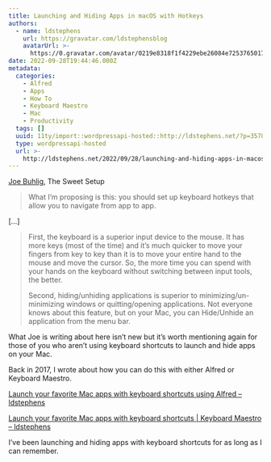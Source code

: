 ```yaml
---
title: Launching and Hiding Apps in macOS with Hotkeys
authors:
  - name: ldstephens
    url: https://gravatar.com/ldstephensblog
    avatarUrl: >-
      https://0.gravatar.com/avatar/0219e8318f1f4229ebe26084e7253765017f43ca0c631be37dc6d0b8ad6e40a4?s=96&d=identicon&r=G
date: 2022-09-28T19:44:46.000Z
metadata:
  categories:
    - Alfred
    - Apps
    - How To
    - Keyboard Maestro
    - Mac
    - Productivity
  tags: []
  uuid: 11ty/import::wordpressapi-hosted::http://ldstephens.net/?p=3578
  type: wordpressapi-hosted
  url: >-
    http://ldstephens.net/2022/09/28/launching-and-hiding-apps-in-macos-with-hotkeys/
---
```

[Joe Buhlig](https://thesweetsetup.com/launching-and-hiding-apps-in-macos-with-hotkeys-through-alfred-workflows/), The Sweet Setup

> What I’m proposing is this: you should set up keyboard hotkeys that allow you to navigate from app to app.

\[…\]

> First, the keyboard is a superior input device to the mouse. It has more keys (most of the time) and it’s much quicker to move your fingers from key to key than it is to move your entire hand to the mouse and move the cursor. So, the more time you can spend with your hands on the keyboard without switching between input tools, the better.
> 
> Second, hiding/unhiding applications is superior to minimizing/un-minimizing windows or quitting/opening applications. Not everyone knows about this feature, but on your Mac, you can Hide/Unhide an application from the menu bar.

What Joe is writing about here isn’t new but it’s worth mentioning again for those of you who aren’t using keyboard shortcuts to launch and hide apps on your Mac.

Back in 2017, I wrote about how you can do this with either Alfred or Keyboard Maestro.

[Launch your favorite Mac apps with keyboard shortcuts using Alfred – ldstephens](https://ldstephens.net/2017/08/04/launch-your-favorite-mac-apps-with-keyboard-shortcuts-using-alfred/)

[Launch your favorite Mac apps with keyboard shortcuts | Keyboard Maestro – ldstephens](https://ldstephens.net/2017/06/20/launch-your-favorite-apps-with-keyboard-shortcuts-keyboard-maestro/)

I’ve been launching and hiding apps with keyboard shortcuts for as long as I can remember.